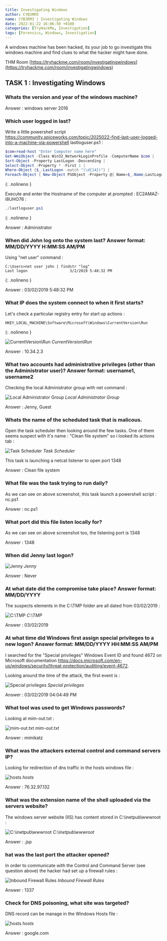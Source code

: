 ```yaml
---
title: Investigating Windows
author: CYB3RM3
name: CYB3RM3 | Investigating Windows
date: 2022-01-22 16:06:50 +0100
categories: [TryHackMe, Investigation]
tags: [Forensics, Windows, Investigation]
---
```


A windows machine has been hacked, its your job to go investigate this windows machine and find clues to what the hacker might have done.

THM Room [https://tryhackme.com/room/investigatingwindows](https://tryhackme.com/room/investigatingwindows)

## TASK 1 : Investigating Windows
### Whats the version and year of the windows machine?
Answer : windows server 2016

### Which user logged in last?
Write a little powershell script <https://community.spiceworks.com/topic/2025022-find-last-user-logged-into-a-machine-via-powershell> lastloguser.ps1 :

```powershell
$com=read-host "Enter Computer name here"
Get-WmiObject -Class Win32_NetworkLoginProfile -ComputerName $com | 
Sort-Object -Property LastLogon -Descending | 
Select-Object -Property * -First 1 | 
Where-Object {$_.LastLogon -match "(\d{14})"} | 
Foreach-Object { New-Object PSObject -Property @{ Name=$_.Name;LastLogon=[datetime]::ParseExact($matches[0], "yyyyMMddHHmmss", $null)}}
```
{: .nolineno }

Execute and enter the Hostname of the computer at prompted : EC2AMAZ-I8UHO76 :

```powershell
./lastloguser.ps1
```
{: .nolineno }

Answer : Administrator

### When did John log onto the system last? Answer format: MM/DD/YYYY H:MM:SS AM/PM
Using "net user" command :

```console
C:\Users>net user john | findstr "log"
Last logon                   3/2/2019 5:48:32 PM
```
{: .nolineno }

Answer : 03/02/2019 5:48:32 PM

### What IP does the system connect to when it first starts?
Let's check a particular registry entry for start up actions :

```console
HKEY_LOCAL_MACHINE\Software\Microsoft\Windows\CurrentVersion\Run
```
{: .nolineno }

![CurrentVersion\Run](/images/thm/investigatingwindows/investigatingwindows_1.png)
_CurrentVersion\Run_

Answer : 10.34.2.3

### What two accounts had administrative privileges (other than the Administrator user)? Answer format: username1, username2
Checking the local Administrator group with net command :

![Local Administrator Group](/images/thm/investigatingwindows/investigatingwindows_2.png)
_Local Administrator Group_

Answer : Jenny, Guest

### Whats the name of the scheduled task that is malicous.
Open the task scheduler then looking around the few tasks. One of them seems suspect with it's name : "Clean file system" so i looked its actions tab :

![Task Scheduler](/images/thm/investigatingwindows/investigatingwindows_3.png)
_Task Scheduler_

This task is launching a netcat listener to open port 1348

Answer : Clean file system

### What file was the task trying to run daily?
As we can see on above screenshot, this task launch a powershell script : nc.ps1

Answer : nc.ps1

### What port did this file listen locally for?
As we can see on above screenshot too, the listening port is 1348

Answer : 1348

### When did Jenny last logon?

![Jenny](/images/thm/investigatingwindows/investigatingwindows_4.png)
_Jenny_

Answer : Never

### At what date did the compromise take place? Answer format: MM/DD/YYYY
The suspects elements in the C:\TMP folder are  all dated from 03/02/2019 :

![C:\TMP](/images/thm/investigatingwindows/investigatingwindows_5.png)
_C:\TMP_

Answer : 03/02/2019

### At what time did Windows first assign special privileges to a new logon? Answer format: MM/DD/YYYY HH:MM:SS AM/PM
I searched for the "Special privileges" Windows Event ID and found 4672 on Microsoft documentation <https://docs.microsoft.com/en-us/windows/security/threat-protection/auditing/event-4672>.

Looking around the time of the attack, the first event is :

![Special privileges](/images/thm/investigatingwindows/investigatingwindows_6.png)
_Special privileges_

Answer : 03/02/2019 04:04:49 PM

### What tool was used to get Windows passwords?
Looking at mim-out.txt :

![mim-out.txt](/images/thm/investigatingwindows/investigatingwindows_7.png)
_mim-out.txt_

Answer : mimikatz

### What was the attackers external control and command servers IP?
Looking for redirection of dns traffic in the hosts windows file :

![hosts](/images/thm/investigatingwindows/investigatingwindows_8.png)
_hosts_

Answer : 76.32.97.132

### What was the extension name of the shell uploaded via the servers website?
The windows server website (IIS) has content stored in C:\inetpub\wwwroot :

![C:\inetpub\wwwroot](/images/thm/investigatingwindows/investigatingwindows_9.png)
_C:\inetpub\wwwroot_

Answer : .jsp

### hat was the last port the attacker opened?
In order to communicate with the Control and Command Server (see question above) the hacker had set up a firewall rules :

![Inbound Firewall Rules](/images/thm/investigatingwindows/investigatingwindows_10.png)
_Inbound Firewall Rules_

Answer : 1337

### Check for DNS poisoning, what site was targeted?
DNS record can be manage in the Windows Hosts file :

![hosts](/images/thm/investigatingwindows/investigatingwindows_11.png)
_hosts_

Answer : google.com